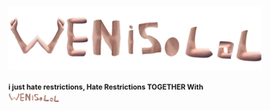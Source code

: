 # ![image](./Public/1x4Logo.png)
****i just hate restrictions, Hate Restrictions TOGETHER With   
![image](./Public/1x4LogoXS.png)****

